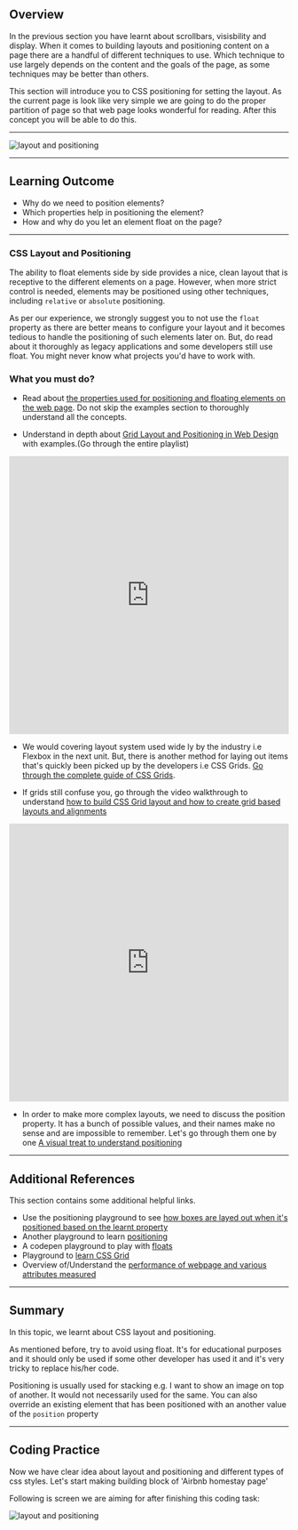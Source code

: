 ## Overview

In the previous section you have learnt about scrollbars, visisbility and display. When it comes to building layouts and positioning content on a page there are a handful of different techniques to use. Which technique to use largely depends on the content and the goals of the page, as some techniques may be better than others.

This section will introduce you to CSS positioning for setting the layout. As the current page is look like very simple we are going to do the proper partition of page so that web page looks wonderful for reading. After this concept you will be able to do this.

---

![layout and positioning](https://raw.githubusercontent.com/greyatom-school/the-minerva-project/master/FEWD/sprint_1/2.Basics_of_CSS/images/layout_positioning.png)

---
## Learning Outcome

- Why do we need to position elements?
- Which properties help in positioning the element?
- How and why do you let an element float on the page?
---

### CSS Layout and Positioning

The ability to float elements side by side provides a nice, clean layout that is receptive to the different elements on a page. However, when more strict control is needed, elements may be positioned using other techniques, including `relative` or `absolute` positioning.

As per our experience, we strongly suggest you to not use the `float` property as there are better means to configure your layout and it becomes tedious to handle the positioning of such elements later on. But, do read about it thoroughly as legacy applications and some developers still use float. You might never know what projects you'd have to work with.

### What you must do?

- Read about [the properties used for positioning and floating elements on the web page](https://www.htmldog.com/guides/css/intermediate/layout/). Do not skip the examples section to thoroughly understand all the concepts.

 
- Understand in depth about [Grid Layout and Positioning in Web Design](https://www.youtube.com/playlist?list=PLPmnoMVpkxfjLA9hQ-OlMgG0Zb5ZeSCNr) with examples.(Go through the entire playlist)

<iframe style='width:100%;height:500px'src="https://www.youtube.com/embed/MrAnu4zdjjY" width="640" height="360" frameborder="0" allow="autoplay; fullscreen" allowfullscreen></iframe>




- We would covering layout system used wide ly by the industry i.e Flexbox in the next unit. But, there is another method for laying out items that's quickly been picked up by the developers i.e CSS Grids. [Go through the complete guide of CSS Grids](https://css-tricks.com/snippets/css/complete-guide-grid/). 


- If grids still confuse you, go through the video walkthrough to understand [how to build CSS Grid layout and how to create grid based layouts and alignments](https://www.youtube.com/watch?v=jV8B24rSN5o)


<iframe style='width:100%;height:500px'src="https://www.youtube.com/embed/jV8B24rSN5o" width="640" height="360" frameborder="0" allow="autoplay; fullscreen" allowfullscreen></iframe>



- In order to make more complex layouts, we need to discuss the position property. It has a bunch of possible values, and their names make no sense and are impossible to remember. Let's go through them one by one [A visual treat to understand positioning](https://learnlayout.com/position.html)

---

## Additional References

This section contains some additional helpful links.

- Use the positioning playground to see [how boxes are layed out when it's positioned based on the learnt property](https://www.bartbusschots.ie/pbsdemos/pbs8-PositioningPlayground/)
- Another playground to learn [positioning](http://www.mustbebuilt.co.uk/demo/css/position-playground.html)
- A codepen playground to play with [floats](https://codepen.io/GilDavid/full/WbYQPO)
- Playground to [learn CSS Grid](https://cssgridgarden.com/)
- Overview of/Understand the [performance of webpage and various attributes measured](https://gtmetrix.com/)

---
## Summary

In this topic, we learnt about CSS layout and positioning.

As mentioned before, try to avoid using float. It's for educational purposes and it should only be used if some other developer has used it and it's very tricky to replace his/her code.

Positioning is usually used for stacking e.g. I want to show an image on top of another. It would not necessarily used for the same. You can also override an existing element that has been positioned with an another value of the `position` property

---
## Coding Practice

Now we have clear idea about layout and positioning and different types of css styles. Let's start making building block of 'Airbnb homestay page'

Following is screen we are aiming for after finishing this coding task:

![layout and positioning](https://raw.githubusercontent.com/greyatom-school/the-minerva-project/master/FEWD/sprint_1/2.Basics_of_CSS/images/layout_positioning.png)
